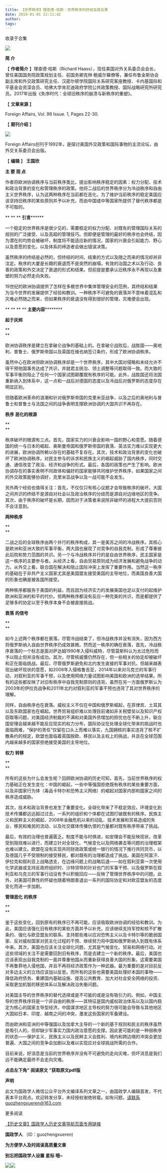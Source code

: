 ```yaml
---
title: 【世界秩序】理查德·哈斯：世界秩序的终结及其后果
date: 2019-01-01 22:11:42
author: 
tags: 
---
```



收录于合集

![](/images/3410/2.gif)

  

**简 介**

  

【 **作者简介** 】理查德·哈斯（Richard
Haass），现任美国对外关系委员会会长，曾任美国国务院政策规划主任、前国务卿克林·鲍威尔幕僚等，兼任布鲁金斯协会副主席和外交政策研究主任、汉密尔顿学院国际关系研究客座教授、卡内基国际和平基金会资深会员、哈佛大学肯尼迪政府学院公共政策教授、国际战略研究所研究员。2017年出版《失序时代：全球旧秩序的崩溃与新秩序的重塑》。

【 **文章来源** 】

Foreign Affairs, Vol. 98 Issue. 1, Pages 22-30.

【 **期刊介绍** 】

![](/images/3410/3.png)

Foreign Affairs创刊于1992年，是探讨美国外交政策和国际事物的主流论坛，由外交关系委员会出版。  

【 **编辑** 】 **王国欣**

  

 **主 要 观 点**

  

作者将欧洲协调秩序与当前秩序类比，提出影响秩序稳定的因素：权力分配、技术和政治背景的变化和管理秩序的政策。他将二战后的世界秩序分为冷战秩序和自由主义世界秩序，认为这两种秩序在当前都在恶化，为了维护当前秩序的稳定美国应该坚持旧秩序的某些原则并予以补充，而由中国或中等国家所提供了替代秩序都是不可取的。

  

  

 ** ** ** **引言********

  

一个稳定的世界秩序是很少见的，需要稳定的权力分配、对既有的管理国际关系的规则的广泛接受、以及高超的管理技巧。但即便是管理的最好的秩序也会终结，因为潜在的均势会被破坏，制度将不能适应新的情况，国家的兴衰会引起能力、野心以及意愿的变化，以及体系的缔造者会做出错误决策。

虽然秩序的终结是必然的，但终结的时间、结束的方式以及随之而来的情况却并非注定。秩序的大厦是长期的衰退而不是突然的崩塌，有效的治国之术以及行动、良善的政策和外交决定了衰退的形式和结果。但前提是要承认旧秩序永不再现以及重塑的努力必然走向失败。

19世纪的欧洲协调提供了怎样在多极世界中集体管理安全的范例，其终结和结果为当今世界的发展提供了经验和教训。一种秩序不可避免的衰落并不意味着混乱和灾难必然随之而来，但如果秩序的衰退没有得到很好的管理，灾难便会出现。

  

 ** ** ** ** **主要内容**********

  

 **起于灰烬**

 **  
**

欧洲协调秩序是建立在拿破仑战争的基础上的。在拿破仑战败后，战胜国——奥地利、普鲁士、俄罗斯帝国以及英国在维也纳签订条约，形成了欧洲协调秩序。

  

虽然中心在欧洲但欧洲协调秩序却是一个世界秩序，其中大国对侵略和未经允许不得干预他国事务达成了共识，并就君主统治、领土调整等问题取得一致。而大致的军事平衡则阻止了任何一个国家试图颠覆既有秩序的可能。此外，战胜国还将法国重新纳入到体系中，这一点和一战后对德国的态度以及冷战后对俄罗斯的态度存在明显区别。

  

但随着欧洲革命的浪潮和针对俄罗斯帝国的克里米亚战争，以及之后的奥地利与普鲁士和普鲁士与法国之间的战争表明支撑欧洲协调的大国共识不再存在。

  

 **秩序** **恶化的根源**

 **  
**

秩序破坏的根源有三点。首先，国家实力的兴衰会影响一国的野心和意愿。随着德国的统一与日本的崛起、奥斯曼帝国和俄罗斯帝国的衰落、英法实力难以实现更大的进展，欧洲协调所赖以存在的基础不复存在。其次，技术和政治背景的变化也破坏了欧洲协调秩序。对民主参与的诉求和民族主义的崛起威胁了国内秩序，同时交通、通信改变了政治、经济和战争的形式。最后，各国的政策也产生了影响。欧洲协调存在的事实表明不同政体和偏好的国家能够共同维护世界秩序，如果国家之间的外交政策能够协调好，克里米亚战争以及一战可能不会发生。

  

另外两个经验也值得关注：首先，不仅仅只有核心议题才会导致秩序的破坏。大国之间共识的终结不是源自对社会以及政治秩序的分歧而是源自对边缘地区的竞争。其次，由于秩序的破坏是长期，因而对于决策者来说除非破坏的进程大大提前否则不会注意到。

  

 **两种秩序**

 **  
**

二战之后的全球秩序由两个并行的秩序构成，其一是美苏之间的冷战秩序。其核心是欧洲和亚洲大致的军事平衡，两大国也展现了对竞争的自我克制，形成了尊重彼此后院和势力范围的共识。另一个与冷战秩序并行的是自由世界秩序，民主国家是这一秩序的主要参与者。从经济上看，自由贸易原则成为经济发展和避免战争的动力。从外交上看，联合国在解决和阻止国际冲突上发挥了重要作用。当然这一秩序的基础在于非共产主义国家尤其是美国盟友接受美国的主导地位，而美国良善大国的形象也确是被各国所接受。

  

两种秩序都服务于美国的利益，而且因为经济实力的发展美国也足以支付的起维护欧洲和亚洲的和平的代价。但两种秩序都没有反应一种完美的共识，而是都提供了足够多的协定以至于秩序本身不会被直接挑战。

  

 **衰落** **的信号**

 **  
**

如今上述两个秩序都在衰落。尽管冷战结束了，但冷战秩序并没有消失，因为西方将俄罗斯纳入自由世界秩序仍成效甚微。然而这一秩序的确在衰落，首先，冷战秩序衰落的一个标志是面对萨达姆1990年入侵科威特，尽管莫斯科认为太过危险而予以阻止但并没有成功。其次，尽管核威慑仍然存在，但一些相关的协定却被破坏和正在面临挑战。最后，尽管俄罗斯避免和北约发生直接的军事对抗，但越来越表现出破坏现状的意愿，如2008年入侵格鲁吉亚，2014年以来对乌克兰的军事行动，对叙利亚的军事干预，以及使用网络力量试图影响美国和欧洲的选举结果。所有的这些都反映了对旧有秩序中自我克制原则的违背。虽然在另一方面俄罗斯认为2003年的伊拉克战争和2011年北约对叙利亚的军事干预也违背了其对世界秩序的理解。

  

同样，自由秩序也在衰落。威权主义不仅在中国和俄罗斯崛起，在菲律宾、土耳其以及东欧国家也在崛起。世界贸易组织难以处理目前诸如非关税壁垒以及知识产权窃取等问题，对美国经济制裁的不满和对美国外债增加的担忧也在不断上升，联合国安理会越来越不能反应现实的权力分布，国际协议在处理全球化带来的挑战时也面临困难，“保护的责任”仅留在口头上而难以落实，九国拥核的事实违背了核不扩散条约的规定，欧盟也面临着英国脱欧、移民以及主权上的挑战，并且在全球范围内越来越多的国家拒绝接受美国的主导地位。

  

 **权力** **转移**

 **  
**

所有的这些为什么会发生呢？回顾欧洲协调的历史可知，首先，当前世界秩序的权力基础正在发生变化：中国的崛起，一些中等强国拒绝既有秩序的某些重要方面，以及非国家行为体（毒品卡特尔和恐怖主义网络）的崛起对国家内部和国家之间的秩序造成威胁。

  

其次，技术和政治背景也发生了重要变化。全球化带来了不稳定效应，环境变化到技术传播都远远超过过去，一系列的组织和个体都在试图打破既有的秩序。民族主义和民粹主义的崛起、2008年金融危机以来的动乱、技术发展和贸易造成的失业、移民和难民的流动、以及社交媒体传播仇恨的力量都对既有秩序带来了挑战。

  

最后，有效的治理也普遍匮乏。制度不能与时俱进，如安理会不能反映现状，改革受到阻挠难以进行，而建立针对全球化、气候变化以及网络袭击等问题的治理框架也难以建立。欧盟在没有实现共同财政政策或统一银行的情况下推行共同货币，以及德国几乎不受限制的接受移民，都对既有的治理都造成了挑战。美国在阿富汗、伊拉克和叙利亚上战略透支，在边缘问题上的战略后退——如在叙利亚第一次使用化学武器或支持反政府组织时、沙特领导的针对也门的军事干预、以及俄罗斯在叙利亚和乌克兰的军事行动没有予以积极回应——反映了管理世界秩序中的问题。此外，对美国可靠性的怀疑也随着特朗普退出一系列的国际协定和对欧亚盟友的态度变化而进一步加剧。

  

 **管理恶化** **的秩序**

 **  
**

鉴于这些变化，回到原有的秩序已不再可能，应该吸取欧洲协调的经验和教训。为此，美国应该强化旧有秩序的某些方面并予以补充，应该继续支持军控和核不扩散条约、强化与欧亚盟友的联系、支持那些难以应对恐怖主义以及卡特尔等的脆弱国家、反对威权国家对民主化过程的干预、继续努力将中国和俄罗斯纳入到既有体系中来。其次，美国也应该关注全球化问题，尤其是气候变化、贸易和网络行动。对这些领域的关注不是需要回到旧有秩序，而是去建立一个新的秩序。最后，美国也应该表现出自我克制的一面并尊重他国从而重新获得良善大国的形象。这需要美国不再鲁莽地入侵他国，并且不再将经济政策作为一种武器。最为重要的是对目前反对多边主义的立场应该加以反思。而所有的这些也需要美国处理好本国的事物——降低政府债务、重建国内基础设施、提高公共教育、加大对社会安全网络的投资、采取更加机智的移民体系以及解决政治失衡问题。

  

对美国主导的世界秩序的替代选择或是不可能的或是没有吸引力的。例如，中国主导的世界秩序将是一个非自由的秩序——其特征是国内威权政治体系以及以国内稳定为核心的国家主导型经济。中国谋求地区主导权的努力很可能会导致与其他地区大国如日本、印度、越南之间的冲突，激发这些国家的军备建设。

  

而由欧洲和亚洲的中等强国以及加拿大主导的一个新的基于规则和民主的秩序虽然是吸引人的，但却缺少军事实力国内政治意愿的支撑。因此更可能的是一种弱秩序的状态——保护主义、民族主义以及民粹主义会胜利、境内和跨边境的冲突会更加普遍、大国之间的竞争会加剧以及难以实现应对全球挑战所需的合作。

  

目前来说，好消息是当前的世界秩序并没有不可避免的走向灾难，但坏消息是我们远不能确定最终不会走向灾难。

  

  

 **点击左下角“** **阅读原文** **”获取原文pdf版**

 **声明**

此文为国政学人微信公众平台外文编译系列文章之一，由国政学人编辑首发，不代表本平台观点。欢迎转发分享，未经授权谢绝转载。如有问题，请联系guozhengxueren@163.com

  

  

更多阅读

[【历史文章】国政学人历史文章导航页面专用链接](http://mp.weixin.qq.com/s?__biz=MzI3MTYzMzE5Mw==&mid=2247487647&idx=4&sn=713bf729dca089516e8f304f88955380&chksm=eb3f8ed9dc4807cf89f3e211dd726289dd92edc62a6a8e19953bf2b366bbeffb59d285e95119&scene=21#wechat_redirect)

  

 **国政学人** （ID：guozhengxueren)

  

 **为方便学人及时阅读高质量文章**

 **别忘把国政学人设置** **星标** **哦~**

![](/images/3410/4.gif)![](/images/3410/5.gif)

  

